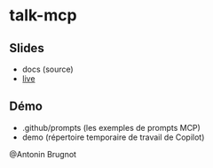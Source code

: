 # talk-mcp

## Slides

* docs (source)
* [live](https://antoninbr.github.io/talk-mcp/)

## Démo

* .github/prompts (les exemples de prompts MCP)
* demo (répertoire temporaire de travail de Copilot)

@Antonin Brugnot
